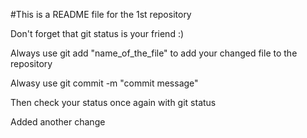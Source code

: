 #This is a README file for the 1st repository

Don't forget that git status is your friend :) 

Always use git add "name_of_the_file" to add your changed file to the repository

Alwasy use git commit -m "commit message"

Then check your status once again with git status

Added another change
